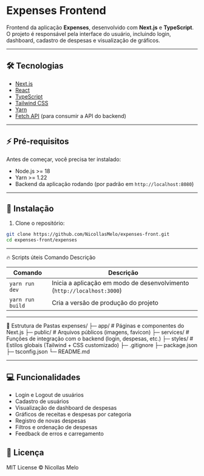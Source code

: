 # Expenses Frontend

Frontend da aplicação **Expenses**, desenvolvido com **Next.js** e **TypeScript**.  
O projeto é responsável pela interface do usuário, incluindo login, dashboard, cadastro de despesas e visualização de gráficos.

---

## 🛠 Tecnologias

- [Next.js](https://nextjs.org/)
- [React](https://reactjs.org/)
- [TypeScript](https://www.typescriptlang.org/)
- [Tailwind CSS](https://tailwindcss.com/)
- [Yarn](https://yarnpkg.com/)
- [ Fetch API](https://axios-http.com/) (para consumir a API do backend)

---

## ⚡ Pré-requisitos

Antes de começar, você precisa ter instalado:

- Node.js >= 18
- Yarn >= 1.22
- Backend da aplicação rodando (por padrão em `http://localhost:8080`)

---

## 🚀 Instalação

1. Clone o repositório:

```bash
git clone https://github.com/NicollasMelo/expenses-front.git
cd expenses-front/expenses
``` 

--- 

🔥 Scripts úteis
Comando	Descrição

| Comando           | Descrição |
|-------------------|-----------|
| `yarn run dev`    | Inicia a aplicação em modo de desenvolvimento (`http://localhost:3000`) |
| `yarn run build`  | Cria a versão de produção do projeto |

---

📝 Estrutura de Pastas
expenses/
├─ app/                # Páginas e componentes do Next.js
├─ public/             # Arquivos públicos (imagens, favicon)
├─ services/           # Funções de integração com o backend (login, despesas, etc.)
├─ styles/             # Estilos globais (Tailwind + CSS customizado)
├─ .gitignore
├─ package.json
├─ tsconfig.json
└─ README.md

---

## 💻 Funcionalidades

- Login e Logout de usuários
- Cadastro de usuários
- Visualização de dashboard de despesas
- Gráficos de receitas e despesas por categoria
- Registro de novas despesas
- Filtros e ordenação de despesas
- Feedback de erros e carregamento

## 📝 Licença

MIT License © Nicollas Melo

